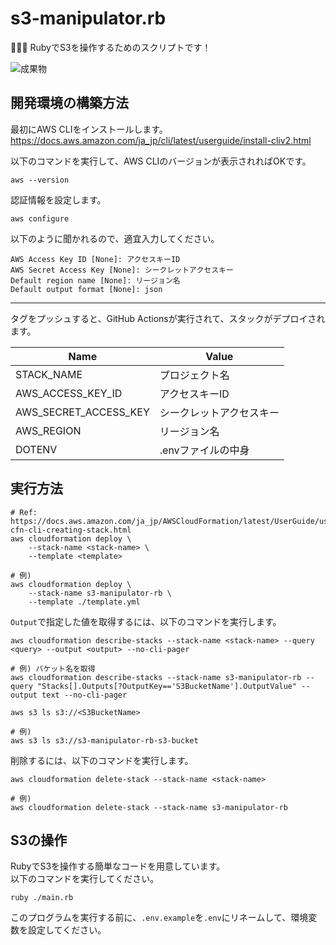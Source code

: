 # s3-manipulator.rb

🧉🧉🧉 RubyでS3を操作するためのスクリプトです！  

![成果物](./docs/img/fruit.gif)  

## 開発環境の構築方法

最初にAWS CLIをインストールします。  
<https://docs.aws.amazon.com/ja_jp/cli/latest/userguide/install-cliv2.html>  

以下のコマンドを実行して、AWS CLIのバージョンが表示されればOKです。  

```shell
aws --version
```

認証情報を設定します。  

```shell
aws configure
```

以下のように聞かれるので、適宜入力してください。

```shell
AWS Access Key ID [None]: アクセスキーID
AWS Secret Access Key [None]: シークレットアクセスキー
Default region name [None]: リージョン名
Default output format [None]: json
```

---

タグをプッシュすると、GitHub Actionsが実行されて、スタックがデプロイされます。  

| Name | Value |
| --- | --- |
| STACK_NAME | プロジェクト名 |
| AWS_ACCESS_KEY_ID | アクセスキーID |
| AWS_SECRET_ACCESS_KEY | シークレットアクセスキー |
| AWS_REGION | リージョン名 |
| DOTENV | .envファイルの中身 |

## 実行方法

```shell
# Ref: https://docs.aws.amazon.com/ja_jp/AWSCloudFormation/latest/UserGuide/using-cfn-cli-creating-stack.html
aws cloudformation deploy \
    --stack-name <stack-name> \
    --template <template>

# 例)
aws cloudformation deploy \
    --stack-name s3-manipulator-rb \
    --template ./template.yml
```

`Output`で指定した値を取得するには、以下のコマンドを実行します。  

```shell
aws cloudformation describe-stacks --stack-name <stack-name> --query <query> --output <output> --no-cli-pager

# 例) バケット名を取得
aws cloudformation describe-stacks --stack-name s3-manipulator-rb --query "Stacks[].Outputs[?OutputKey=='S3BucketName'].OutputValue" --output text --no-cli-pager
```

```shell
aws s3 ls s3://<S3BucketName>

# 例)
aws s3 ls s3://s3-manipulator-rb-s3-bucket
```

削除するには、以下のコマンドを実行します。  

```shell
aws cloudformation delete-stack --stack-name <stack-name>

# 例)
aws cloudformation delete-stack --stack-name s3-manipulator-rb
```

## S3の操作

RubyでS3を操作する簡単なコードを用意しています。  
以下のコマンドを実行してください。  

```shell
ruby ./main.rb
```

このプログラムを実行する前に、`.env.example`を`.env`にリネームして、環境変数を設定してください。  
